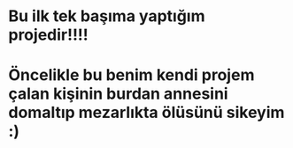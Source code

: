# Bu ilk tek başıma yaptığım projedir!!!!

# Öncelikle bu benim kendi projem çalan kişinin burdan annesini domaltıp mezarlıkta ölüsünü sikeyim :)
